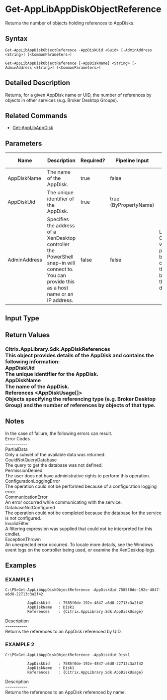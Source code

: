 ﻿# Get-AppLibAppDiskObjectReference

   Returns the number of objects holding references to AppDisks.

## Syntax
```
Get-AppLibAppDiskObjectReference -AppDiskUid <Guid> [-AdminAddress <String>] [<CommonParameters>]

Get-AppLibAppDiskObjectReference [-AppDiskName] <String> [-AdminAddress <String>] [<CommonParameters>]
```

## Detailed Description
   Returns, for a given AppDisk name or UID, the number of references by objects in other services (e.g. Broker Desktop Groups).

## Related Commands
  * [Get-AppLibAppDisk](Get-AppLibAppDisk/)
## Parameters

| Name   | Description | Required? | Pipeline Input | Default Value |
| --- | --- | --- | --- | --- |
| AppDiskName | The name of the AppDisk. | true | false |  |
| AppDiskUid | The unique identifier of the AppDisk. | true | true (ByPropertyName) |  |
| AdminAddress | Specifies the address of a XenDesktop controller the PowerShell snap-in will connect to. You can provide this as a host name or an IP address. | false | false | Localhost. Once a value is provided by any cmdlet, this value becomes the default. |

## Input Type
### 
   
## Return Values
### Citrix.AppLibrary.Sdk.AppDiskReferences<br>          This object provides details of the AppDisk and contains the following information:<br>          AppDiskUid <Guid><br>          The unique identifier for the AppDisk.<br>          AppDiskName <string><br>          The name of the AppDisk.<br>          References <AppDiskUsage[]><br>          Objects specifying the referencing type (e.g. Broker Desktop Group) and the number of references by objects of that type.
   ## Notes
   In the case of failure, the following errors can result.<br>    Error Codes<br>    -----------<br>    PartialData<br>    Only a subset of the available data was returned.<br>    CouldNotQueryDatabase<br>    The query to get the database was not defined.<br>    PermissionDenied<br>    The user does not have administrative rights to perform this operation.<br>    ConfigurationLoggingError<br>    The operation could not be performed because of a configuration logging error.<br>    CommunicationError<br>    An error occurred while communicating with the service.<br>    DatabaseNotConfigured<br>    The operation could not be completed because the database for the service is not configured.<br>    InvalidFilter<br>    A filtering expression was supplied that could not be interpreted for this cmdlet.<br>    ExceptionThrown<br>    An unexpected error occurred.  To locate more details, see the Windows event logs on the controller being used, or examine the XenDesktop logs.
## Examples

### EXAMPLE 1
```
C:\PS>Get-AppLibAppDiskObjectReference -AppDiskUid 7585f0de-192e-4847-a6d8-22713c3a2f42
          
          AppDiskUid    : 7585f0de-192e-4847-a6d8-22713c3a2f42
          AppDiskName   : Disk1
          References    : {Citrix.AppLibrary.Sdk.AppDiskUsage}
```
   Description<br>-----------<br>Returns the references to an AppDisk referenced by UID.
### EXAMPLE 2
```
C:\PS>Get-AppLibAppDiskObjectReference -AppDiskUid Disk1
          
          AppDiskUid    : 7585f0de-192e-4847-a6d8-22713c3a2f42
          AppDiskName   : Disk1
          References    : {Citrix.AppLibrary.Sdk.AppDiskUsage}
```
   Description<br>-----------<br>Returns the references to an AppDisk referenced by name.
